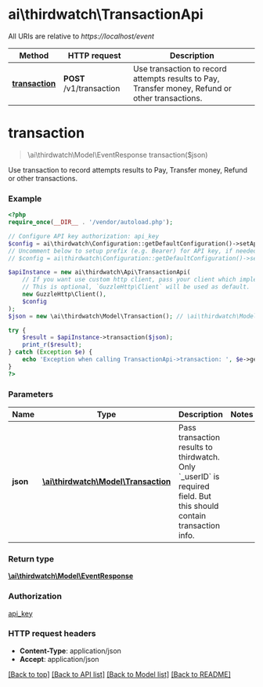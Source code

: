 # ai\thirdwatch\TransactionApi

All URIs are relative to *https://localhost/event*

Method | HTTP request | Description
------------- | ------------- | -------------
[**transaction**](TransactionApi.md#transaction) | **POST** /v1/transaction | Use transaction to record attempts results to Pay, Transfer money, Refund or other transactions.


# **transaction**
> \ai\thirdwatch\Model\EventResponse transaction($json)

Use transaction to record attempts results to Pay, Transfer money, Refund or other transactions.

### Example
```php
<?php
require_once(__DIR__ . '/vendor/autoload.php');

// Configure API key authorization: api_key
$config = ai\thirdwatch\Configuration::getDefaultConfiguration()->setApiKey('X-THIRDWATCH-API-KEY', 'YOUR_API_KEY');
// Uncomment below to setup prefix (e.g. Bearer) for API key, if needed
// $config = ai\thirdwatch\Configuration::getDefaultConfiguration()->setApiKeyPrefix('X-THIRDWATCH-API-KEY', 'Bearer');

$apiInstance = new ai\thirdwatch\Api\TransactionApi(
    // If you want use custom http client, pass your client which implements `GuzzleHttp\ClientInterface`.
    // This is optional, `GuzzleHttp\Client` will be used as default.
    new GuzzleHttp\Client(),
    $config
);
$json = new \ai\thirdwatch\Model\Transaction(); // \ai\thirdwatch\Model\Transaction | Pass transaction results to thirdwatch. Only `_userID` is required field. But this should contain transaction info.

try {
    $result = $apiInstance->transaction($json);
    print_r($result);
} catch (Exception $e) {
    echo 'Exception when calling TransactionApi->transaction: ', $e->getMessage(), PHP_EOL;
}
?>
```

### Parameters

Name | Type | Description  | Notes
------------- | ------------- | ------------- | -------------
 **json** | [**\ai\thirdwatch\Model\Transaction**](../Model/Transaction.md)| Pass transaction results to thirdwatch. Only &#x60;_userID&#x60; is required field. But this should contain transaction info. |

### Return type

[**\ai\thirdwatch\Model\EventResponse**](../Model/EventResponse.md)

### Authorization

[api_key](../../README.md#api_key)

### HTTP request headers

 - **Content-Type**: application/json
 - **Accept**: application/json

[[Back to top]](#) [[Back to API list]](../../README.md#documentation-for-api-endpoints) [[Back to Model list]](../../README.md#documentation-for-models) [[Back to README]](../../README.md)


